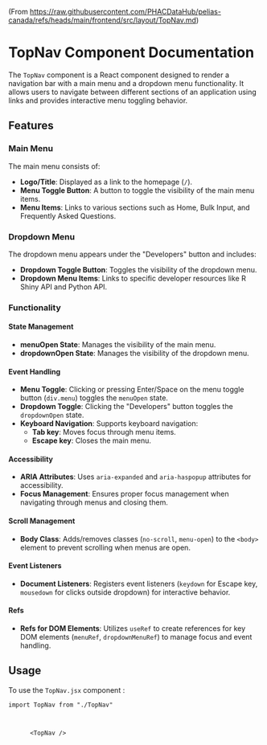 (From https://raw.githubusercontent.com/PHACDataHub/pelias-canada/refs/heads/main/frontend/src/layout/TopNav.md)
# TopNav Component Documentation

The `TopNav` component is a React component designed to render a navigation bar with a main menu and a dropdown menu functionality. It allows users to navigate between different sections of an application using links and provides interactive menu toggling behavior.

## Features

### Main Menu

The main menu consists of:
- **Logo/Title**: Displayed as a link to the homepage (`/`).
- **Menu Toggle Button**: A button to toggle the visibility of the main menu items.
- **Menu Items**: Links to various sections such as Home, Bulk Input, and Frequently Asked Questions.

### Dropdown Menu

The dropdown menu appears under the "Developers" button and includes:
- **Dropdown Toggle Button**: Toggles the visibility of the dropdown menu.
- **Dropdown Menu Items**: Links to specific developer resources like R Shiny API and Python API.

### Functionality

#### State Management

- **menuOpen State**: Manages the visibility of the main menu.
- **dropdownOpen State**: Manages the visibility of the dropdown menu.

#### Event Handling

- **Menu Toggle**: Clicking or pressing Enter/Space on the menu toggle button (`div.menu`) toggles the `menuOpen` state.
- **Dropdown Toggle**: Clicking the "Developers" button toggles the `dropdownOpen` state.
- **Keyboard Navigation**: Supports keyboard navigation:
  - **Tab key**: Moves focus through menu items.
  - **Escape key**: Closes the main menu.

#### Accessibility

- **ARIA Attributes**: Uses `aria-expanded` and `aria-haspopup` attributes for accessibility.
- **Focus Management**: Ensures proper focus management when navigating through menus and closing them.

#### Scroll Management

- **Body Class**: Adds/removes classes (`no-scroll`, `menu-open`) to the `<body>` element to prevent scrolling when menus are open.

#### Event Listeners

- **Document Listeners**: Registers event listeners (`keydown` for Escape key, `mousedown` for clicks outside dropdown) for interactive behavior.

#### Refs

- **Refs for DOM Elements**: Utilizes `useRef` to create references for key DOM elements (`menuRef`, `dropdownMenuRef`) to manage focus and event handling.

## Usage

To use the `TopNav.jsx` component :

```
import TopNav from "./TopNav"



      <TopNav />
    
```